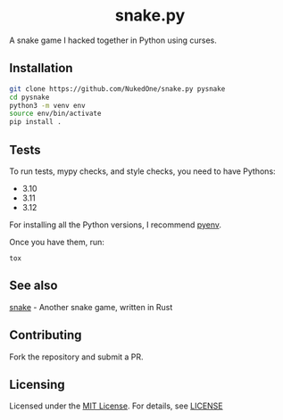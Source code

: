 <h1 align="center">snake.py</h1>

A snake game I hacked together in Python using curses.

## Installation

```sh
git clone https://github.com/NukedOne/snake.py pysnake
cd pysnake
python3 -m venv env
source env/bin/activate
pip install .
```

## Tests

To run tests, mypy checks, and style checks, you need to have Pythons:

- 3.10
- 3.11
- 3.12

For installing all the Python versions, I recommend [pyenv](https://github.com/pyenv/pyenv).

Once you have them, run:

```
tox
```

## See also

[snake](https://github.com/NukedOne/snake) - Another snake game, written in Rust

## Contributing

Fork the repository and submit a PR.

## Licensing

Licensed under the [MIT License](https://opensource.org/licenses/MIT). For details, see [LICENSE](https://github.com/NukedOne/snake.py/blob/master/LICENSE)
